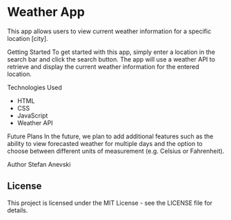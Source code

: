 # Weather App

This app allows users to view current weather information for a specific location [city].

Getting Started
To get started with this app, simply enter a location in the search bar and click the search button. The app will use a weather API to retrieve and display the current weather information for the entered location.

Technologies Used
  - HTML
  - CSS
  - JavaScript
  - Weather API


Future Plans
In the future, we plan to add additional features such as the ability to view forecasted weather for multiple days and the option to choose between different units of measurement (e.g. Celsius or Fahrenheit).

Author
Stefan Anevski

## License
This project is licensed under the MIT License - see the LICENSE file for details.
